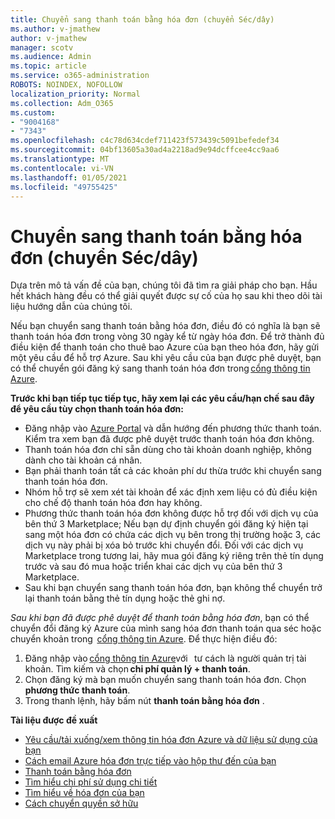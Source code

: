 ```yaml
---
title: Chuyển sang thanh toán bằng hóa đơn (chuyển Séc/dây)
ms.author: v-jmathew
author: v-jmathew
manager: scotv
ms.audience: Admin
ms.topic: article
ms.service: o365-administration
ROBOTS: NOINDEX, NOFOLLOW
localization_priority: Normal
ms.collection: Adm_O365
ms.custom:
- "9004168"
- "7343"
ms.openlocfilehash: c4c78d634cdef711423f573439c5091befedef34
ms.sourcegitcommit: 04bf13605a30ad4a2218ad9e94dcffcee4cc9aa6
ms.translationtype: MT
ms.contentlocale: vi-VN
ms.lasthandoff: 01/05/2021
ms.locfileid: "49755425"
---
```

# <a name="switch-to-pay-by-invoice-chequewire-transfer"></a>Chuyển sang thanh toán bằng hóa đơn (chuyển Séc/dây)

Dựa trên mô tả vấn đề của bạn, chúng tôi đã tìm ra giải pháp cho bạn. Hầu hết khách hàng đều có thể giải quyết được sự cố của họ sau khi theo dõi tài liệu hướng dẫn của chúng tôi.

Nếu bạn chuyển sang thanh toán bằng hóa đơn, điều đó có nghĩa là bạn sẽ thanh toán hóa đơn trong vòng 30 ngày kể từ ngày hóa đơn. Để trở thành đủ điều kiện để thanh toán cho thuê bao Azure của bạn theo hóa đơn, hãy gửi một yêu cầu để hỗ trợ Azure. Sau khi yêu cầu của bạn được phê duyệt, bạn có thể chuyển gói đăng ký sang thanh toán hóa đơn trong [cổng thông tin Azure](https://portal.azure.com/).

**Trước khi bạn tiếp tục tiếp tục, hãy xem lại các yêu cầu/hạn chế sau đây để yêu cầu tùy chọn thanh toán hóa đơn:**

- Đăng nhập vào [Azure Portal](https://portal.azure.com/) và dẫn hướng đến phương thức thanh toán. Kiểm tra xem bạn đã được phê duyệt trước thanh toán hóa đơn không.
- Thanh toán hóa đơn chỉ sẵn dùng cho tài khoản doanh nghiệp, không dành cho tài khoản cá nhân.
- Bạn phải thanh toán tất cả các khoản phí dư thừa trước khi chuyển sang thanh toán hóa đơn.
- Nhóm hỗ trợ sẽ xem xét tài khoản để xác định xem liệu có đủ điều kiện cho chế độ thanh toán hóa đơn hay không.
- Phương thức thanh toán hóa đơn không được hỗ trợ đối với dịch vụ của bên thứ 3 Marketplace; Nếu bạn dự định chuyển gói đăng ký hiện tại sang một hóa đơn có chứa các dịch vụ bên trong thị trường hoặc 3, các dịch vụ này phải bị xóa bỏ trước khi chuyển đổi. Đối với các dịch vụ Marketplace trong tương lai, hãy mua gói đăng ký riêng trên thẻ tín dụng trước và sau đó mua hoặc triển khai các dịch vụ của bên thứ 3 Marketplace.
- Sau khi bạn chuyển sang thanh toán hóa đơn, bạn không thể chuyển trở lại thanh toán bằng thẻ tín dụng hoặc thẻ ghi nợ.

*Sau khi bạn đã được phê duyệt để thanh toán bằng hóa đơn*, bạn có thể chuyển đổi đăng ký Azure của mình sang hóa đơn thanh toán qua séc hoặc chuyển khoản trong  [cổng thông tin Azure](https://portal.azure.com/).
Để thực hiện điều đó:

1. Đăng nhập vào [cổng thông tin Azure](https://portal.azure.com/)với   tư cách là người quản trị tài khoản. Tìm kiếm và chọn **chi phí quản lý + thanh toán**.
2. Chọn đăng ký mà bạn muốn chuyển sang thanh toán hóa đơn. Chọn **phương thức thanh toán**.
3. Trong thanh lệnh, hãy bấm nút **thanh toán bằng hóa đơn** .

**Tài liệu được đề xuất**

- [Yêu cầu/tải xuống/xem thông tin hóa đơn Azure và dữ liệu sử dụng của bạn](https://docs.microsoft.com/azure/billing/billing-download-azure-invoice-daily-usage-date)
- [Cách email Azure hóa đơn trực tiếp vào hộp thư đến của bạn](https://docs.microsoft.com/azure/billing/billing-download-azure-invoice-daily-usage-date)
- [Thanh toán bằng hóa đơn](https://docs.microsoft.com/azure/billing/billing-how-to-pay-by-invoice)
- [Tìm hiểu chi phí sử dụng chi tiết](https://docs.microsoft.com/azure/billing/billing-understand-your-bill)
- [Tìm hiểu về hóa đơn của bạn](https://docs.microsoft.com/azure/billing/billing-understand-your-invoice)
- [Cách chuyển quyền sở hữu](https://docs.microsoft.com/azure/billing/billing-subscription-transfer)

